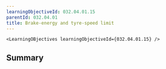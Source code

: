 ```yaml
---
learningObjectiveId: 032.04.01.15
parentId: 032.04.01
title: Brake-energy and tyre-speed limit
---
```


```tsx eval
<LearningOBjectives learningObjectiveId={032.04.01.15} />
```

## Summary
